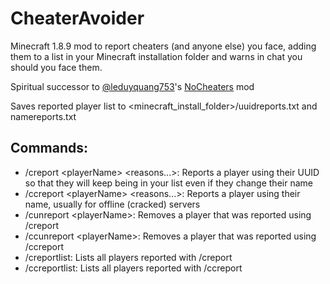 # CheaterAvoider
Minecraft 1.8.9 mod to report cheaters (and anyone else) you face, adding them to a list in your Minecraft installation folder and warns in chat you should you face them.

Spiritual successor to [@leduyquang753](https://github.com/leduyquang753)'s [NoCheaters](https://hypixel.net/threads/forge-1-8-nocheaters-%E2%80%93-avoid-cheaters-in-game.2317497/) mod

Saves reported player list to <minecraft_install_folder>/uuidreports.txt and namereports.txt

## Commands:
- /creport \<playerName> \<reasons...>: Reports a player using their UUID so that they will keep being in your list even if they change their name
- /ccreport \<playerName> \<reasons...>: Reports a player using their name, usually for offline (cracked) servers
- /cunreport \<playerName>: Removes a player that was reported using /creport
- /ccunreport \<playerName>: Removes a player that was reported using /ccreport
- /creportlist: Lists all players reported with /creport
- /ccreportlist: Lists all players reported with /ccreport
